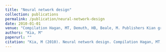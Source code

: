 ```yaml
---
title: "Neural network design"
collection: publications
permalink: /publication/neural-network-design
date: 2010-01-01
venue: "Compilation Hagan, MT, Demuth, HB, Beale, M. Publishers Kian green computer"
authors: "Kia, M"
paperurl: ""
citation: "Kia, M (2010). Neural network design. Compilation Hagan, MT, Demuth, HB, Beale, M. Publishers Kian green computer."
---
```

